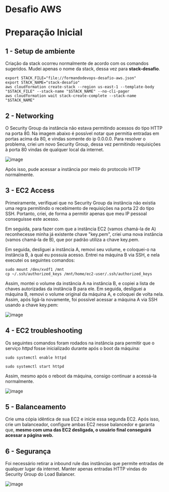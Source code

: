 # Desafio AWS

# Preparação Inicial

## 1 - Setup de ambiente

Criação da stack ocorreu normalmente de acordo com os comandos sugeridos. Mudei apenas o nome da stack, dessa vez para **stack-desafio**.

```
export STACK_FILE="file://formandodevops-desafio-aws.json"
export STACK_NAME="stack-desafio"
aws cloudformation create-stack --region us-east-1 --template-body "$STACK_FILE" --stack-name "$STACK_NAME" --no-cli-pager
aws cloudformation wait stack-create-complete --stack-name "$STACK_NAME"
```


## 2 - Networking

O Security Group da instância não estava permitindo acessos do tipo HTTP na porta 80. Na imagem abaixo é possível notar que permitia entradas em portas acima da 80, e vindas somente do ip 0.0.0.0. Para resolver o problema, criei um novo Security Group, dessa vez permitindo requisições à porta 80 vindas de qualquer local da internet.

![image](https://user-images.githubusercontent.com/85142222/192915748-db708039-db1b-42fa-b79a-68e93522e575.png)

Após isso, pude acessar a instância por meio do protocolo HTTP normalmente.

## 3 - EC2 Access

Primeiramente, verifiquei que no Security Group da instância não existia uma regra permitindo o recebimento de requisições na porta 22 do tipo SSH. Portanto, criei, de forma a permitir apenas que meu IP pessoal conseguisse este acesso.

Em seguida, para fazer com que a instância EC2 (vamos chamá-la de A) reconhecesse minha já existente chave "key.pem", criei uma nova instância (vamos chamá-la de B), que por padrão utiliza a chave key.pem.

Em seguida, desliguei a instância A, removi seu volume, e coloquei-o na instância B, à qual eu possuia acesso. Entrei na máquina B via SSH, e nela executei os seguintes comandos:

```
sudo mount /dev/xvdf1 /mnt
cp ~/.ssh/authorized_keys /mnt/home/ec2-user/.ssh/authorized_keys
```

Assim, montei o volume da instância A na instância B, e copiei a lista de chaves autorizadas da instância B para ele. Em seguida, desliguei a máquina B, removi o volume original da máquina A, e coloquei de volta nela. Assim, após ligá-la novamente, foi possível acessar a máquina A via SSH usando a chave key.pem:

![image](https://user-images.githubusercontent.com/85142222/192916678-2e8b73e4-e182-4d4c-a7d2-8a9596a368f0.png)

## 4 - EC2 troubleshooting

Os seguintes comandos foram rodados na instância para permitir que o serviço *httpd* fosse inicializado durante após o boot da máquina:

```
sudo systemctl enable httpd

sudo systemctl start httpd
```

Assim, mesmo após o reboot da máquina, consigo continuar a acessá-la normalmente.

![image](https://user-images.githubusercontent.com/85142222/192917428-59fe8766-e4ba-4056-9ef3-2a5715b9a6f9.png)

## 5 - Balanceamento

Crie uma cópia idêntica de sua EC2 e inicie essa segunda EC2. Após isso, crie um balanceador, configure ambas EC2 nesse balancedor e garanta que, **mesmo com uma das EC2 desligada, o usuário final conseguirá acessar a página web.**



## 6 - Segurança

Foi necessário retirar a inbound rule das instâncias que permite entradas de qualquer lugar da internet. Manter apenas entradas HTTP vindas do Security Group do Load Balancer.

![image](https://user-images.githubusercontent.com/85142222/192917594-5d1bbf43-26ec-4679-8189-0e0b7e3db13b.png)
